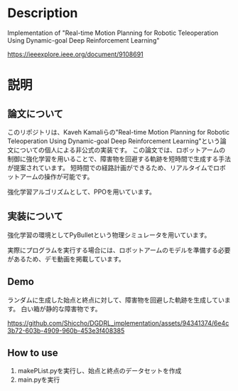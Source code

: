 # Description
Implementation of "Real-time Motion Planning for Robotic Teleoperation Using Dynamic-goal Deep Reinforcement Learning"

https://ieeexplore.ieee.org/document/9108691

# 説明
## 論文について
このリポジトリは、Kaveh Kamaliらの"Real-time Motion Planning for Robotic Teleoperation Using Dynamic-goal Deep Reinforcement Learning"という論文についての個人による非公式の実装です。
この論文では、ロボットアームの制御に強化学習を用いることで、障害物を回避する軌跡を短時間で生成する手法が提案されています。
短時間での経路計画ができるため、リアルタイムでロボットアームの操作が可能です。

強化学習アルゴリズムとして、PPOを用いています。
## 実装について

強化学習の環境としてPyBulletという物理シミュレータを用いています。

実際にプログラムを実行する場合には、ロボットアームのモデルを準備する必要があるため、デモ動画を掲載しています。

## Demo
ランダムに生成した始点と終点に対して、障害物を回避した軌跡を生成しています。
白い箱が静的な障害物です。

https://github.com/Shiccho/DGDRL_implementation/assets/94341374/6e4c3b72-603b-4909-960b-453e3f408385

## How to use
1. makePList.pyを実行し、始点と終点のデータセットを作成
2. main.pyを実行
